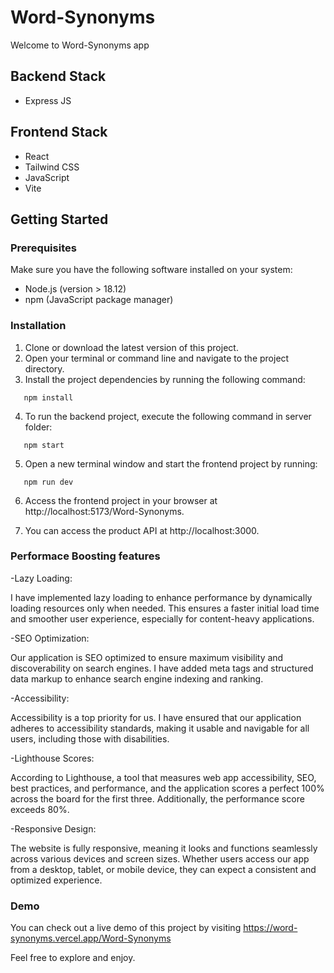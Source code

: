# Word-Synonyms

Welcome to Word-Synonyms app

## Backend Stack

- Express JS

## Frontend Stack

- React
- Tailwind CSS
- JavaScript
- Vite

## Getting Started

### Prerequisites

Make sure you have the following software installed on your system:

- Node.js (version > 18.12)
- npm (JavaScript package manager)

### Installation

1. Clone or download the latest version of this project.
2. Open your terminal or command line and navigate to the project directory.
3. Install the project dependencies by running the following command:

```shell
   npm install
```

4. To run the backend project, execute the following command in server folder:

```shell
   npm start
```

5. Open a new terminal window and start the frontend project by running:

```shell
   npm run dev
```

6. Access the frontend project in your browser at http://localhost:5173/Word-Synonyms.

7. You can access the product API at http://localhost:3000.

### Performace Boosting features

-Lazy Loading:

I have implemented lazy loading to enhance performance by dynamically loading resources only when needed. This ensures a faster initial load time and smoother user experience, especially for content-heavy applications.

-SEO Optimization:

Our application is SEO optimized to ensure maximum visibility and discoverability on search engines. I have added meta tags and structured data markup to enhance search engine indexing and ranking.

-Accessibility:

Accessibility is a top priority for us. I have ensured that our application adheres to accessibility standards, making it usable and navigable for all users, including those with disabilities.

-Lighthouse Scores:

According to Lighthouse, a tool that measures web app accessibility, SEO, best practices, and performance, and the application scores a perfect 100% across the board for the first three. Additionally, the performance score exceeds 80%.

-Responsive Design:

The website is fully responsive, meaning it looks and functions seamlessly across various devices and screen sizes. Whether users access our app from a desktop, tablet, or mobile device, they can expect a consistent and optimized experience.

### Demo

You can check out a live demo of this project by visiting https://word-synonyms.vercel.app/Word-Synonyms

Feel free to explore and enjoy.

